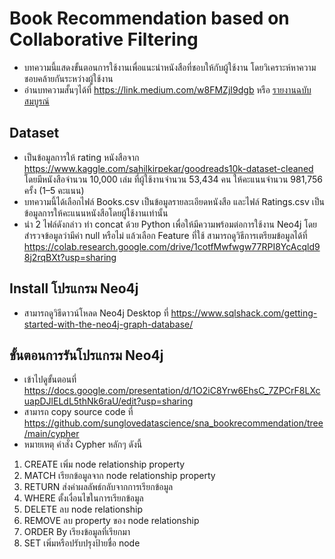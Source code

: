 # Book Recommendation based on  Collaborative Filtering
  * บทความนี้แสดงขั้นตอนการใช้งานเพื่อแนะนำหนังสือที่ชอบให้กับผู้ใช้งาน โดยวิเคราะห์หาความชอบคล้ายกันระหว่างผู้ใช้งาน
  * อ่านบทความสั้นๆได้ที่ https://link.medium.com/w8FMZjI9dgb หรือ [รายงานฉบับสมบูรณ์]( https://github.com/sunglovedatascience/sna_bookrecommendation/blob/177596a1b4509b360fb8fd7d15c816f5e4814a49/Paper_BookRecommendation.pdf)
## Dataset
  * เป็นข้อมูลการให้ rating หนังสือจาก https://www.kaggle.com/sahilkirpekar/goodreads10k-dataset-cleaned โดยมีหนังสือจำนวน 10,000 เล่ม ที่ผู้ใช้งานจำนวน 53,434 คน ให้คะแนนจำนวน 981,756 ครั้ง (1–5 คะแนน)
  * บทความนี้ได้เลือกไฟล์ Books.csv เป็นข้อมูลรายละเอียดหนังสือ และไฟล์ Ratings.csv เป็นข้อมูลการให้คะแนนหนังสือโดยผู้ใช้งานเท่านั้น
  * นำ 2 ไฟล์ดังกล่าว ทำ concat ด้วย Python เพื่อให้มีความพร้อมต่อการใช้งาน Neo4j โดยสำรวจข้อมูลว่ามีค่า null หรือไม่ แล้วเลือก Feature ที่ใช้ สามารถดูวิธีการเตรียมข้อมูลได้ที่ https://colab.research.google.com/drive/1cotfMwfwgw77RPI8YcAcqld98j2rqBXt?usp=sharing
## Install โปรแกรม Neo4j
  * สามารถดูวิธีดาวน์โหลด Neo4j Desktop ที่ https://www.sqlshack.com/getting-started-with-the-neo4j-graph-database/
## ขั้นตอนการรันโปรแกรม Neo4j
  * เข้าไปดูขั้นตอนที่ https://docs.google.com/presentation/d/1O2iC8Yrw6EhsC_7ZPCrF8LXcuapDJlELdL5thNk6raU/edit?usp=sharing
  * สามารถ copy source code ที่ https://github.com/sunglovedatascience/sna_bookrecommendation/tree/main/cypher
  * หมายเหตุ คำสั่ง Cypher หลักๆ ดังนี้
  1. CREATE เพิ่ม node relationship property
  2. MATCH เรียกข้อมูลจาก node relationship property
  3. RETURN ส่งค่าผลลัพธ์กลับจากการเรียกข้อมูล
  4. WHERE ตั้งเงื่อนไขในการเรียกข้อมูล
  5. DELETE ลบ node relationship
  6. REMOVE ลบ property ของ node relationship
  7. ORDER By เรียงข้อมูลที่เรียกมา
  8. SET เพิ่มหรือปรับปรุงป้ายชื่อ node
